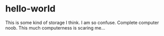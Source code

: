 # hello-world
This is some kind of storage I think.
I am so confuse. Complete computer noob. This much computerness is scaring me...

